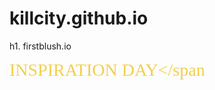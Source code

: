 # killcity.github.io

h1. 
firstblush.io

<span style="color: #f2cf4a; font-family: vtks_show; font-size: 2em;">INSPIRATION DAY</span
